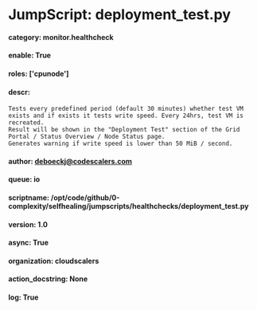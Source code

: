 
# JumpScript: deployment_test.py
        
#### category: monitor.healthcheck
#### enable: True
#### roles: ['cpunode']
#### descr: 
```
Tests every predefined period (default 30 minutes) whether test VM exists and if exists it tests write speed. Every 24hrs, test VM is recreated.
Result will be shown in the "Deployment Test" section of the Grid Portal / Status Overview / Node Status page.
Generates warning if write speed is lower than 50 MiB / second.

```
#### author: deboeckj@codescalers.com
#### queue: io
#### scriptname: /opt/code/github/0-complexity/selfhealing/jumpscripts/healthchecks/deployment_test.py
#### version: 1.0
#### async: True
#### organization: cloudscalers
#### action_docstring: None
#### log: True